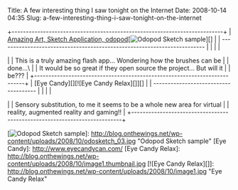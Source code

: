 Title: A few interesting thing I saw tonight on the Internet
Date: 2008-10-14 04:35
Slug: a-few-interesting-thing-i-saw-tonight-on-the-internet

+--------------------------------------------------------------------------+
| [Amazing Art, Sketch Application, odopod][][![Odopod Sketch sample][]][] |
| ------------------------------------------------------------------------ |
|                                                                          |
| <p>                                                                      |
| This is a truly amazing flash app... Wondering how the brushes can be    |
| done...\                                                                 |
|  It would be so great if they open source the project... But will it     |
| be???                                                                    |
+--------------------------------------------------------------------------+
| [Eye Candy][][![Eye Candy Relax][]][]                                    |
| -------------------------------------                                    |
|                                                                          |
| <p>                                                                      |
| Sensory substitution, to me it seems to be a whole new area for virtual  |
| reality, augmented reality and gaming!!                                  |
+--------------------------------------------------------------------------+

  [Amazing Art, Sketch Application, odopod]: http://community.odopod.com/odoblog/entry/amazing_art_from_our_sketch_application/
  [Odopod Sketch sample]: http://blog.onthewings.net/wp-content/uploads/2008/10/odosketch_03.thumbnail.jpg
  [![Odopod Sketch sample][]]: http://blog.onthewings.net/wp-content/uploads/2008/10/odosketch_03.jpg
    "Odopod Sketch sample"
  [Eye Candy]: http://www.eyecandycan.com/
  [Eye Candy Relax]: http://blog.onthewings.net/wp-content/uploads/2008/10/image1.thumbnail.jpg
  [![Eye Candy Relax][]]: http://blog.onthewings.net/wp-content/uploads/2008/10/image1.jpg
    "Eye Candy Relax"
